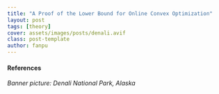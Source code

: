 ```yaml
---
title: "A Proof of the Lower Bound for Online Convex Optimization"
layout: post
tags: [theory]
cover: assets/images/posts/denali.avif
class: post-template
author: fanpu
---
```




#### References

*Banner picture: Denali National Park, Alaska*
